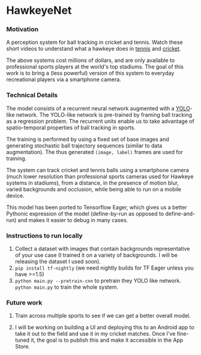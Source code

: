 # HawkeyeNet

### Motivation

A perception system for ball tracking in cricket and tennis. Watch these short videos to understand what a hawkeye does in [tennis](https://www.youtube.com/watch?v=XhQyVnwBXBs) and [cricket](https://www.youtube.com/watch?v=XwXhQ0yUbjw).

The above systems cost millions of dollars, and are only available to professional sports players at the world's top stadiums. The goal of this work is to bring a (less powerful) version of this system to everyday recreational players via a smartphone camera.


### Technical Details

The model consists of a recurrent neural network augmented with a [YOLO](https://arxiv.org/abs/1506.02640)-like network. The YOLO-like network is pre-trained by framing ball tracking as a regression problem. The recurrent units enable us to take advantage of spatio-temporal properties of ball tracking in sports.

The training is performed by using a fixed set of base images and generating stochastic ball trajectory sequences (similar to data augmentation). The thus generated ```(image, label)``` frames are used for training.

The system can track cricket and tennis balls using a smartphone camera (much lower resolution than professional sports cameras used for Hawkeye systems in stadiums), from a distance, in the presence of motion blur, varied backgrounds and occlusion, while being able to run on a mobile device.

This model has been ported to Tensorflow Eager, which gives us a better Pythonic expression of the model (define-by-run as opposed to define-and-run) and makes it easier to debug in many cases.

### Instructions to run locally

1. Collect a dataset with images that contain backgrounds representative of your use case (I trained it on a variety of backgrounds. I will be releasing the dataset I used soon).
2. ```pip install tf-nightly``` (we need nightly builds for TF Eager unless you have >=1.5)
3. ```python main.py --pretrain-cnn``` to pretrain they YOLO like network. ```python main.py``` to train the whole system.


### Future work

1. Train across multiple sports to see if we can get a better overall model.

2. I will be working on building a UI and deploying this to an Android app to take it out to the field and use it in my cricket matches. Once I've fine-tuned it, the goal is to publish this and make it accessible in the App Store.
